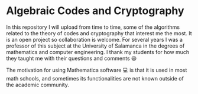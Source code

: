 # Algebraic Codes and Cryptography
In this repository I will upload from time to time, some of the algorithms related to the theory of codes and cryptography that interest me the most. It is an open project so collaboration is welcome. For several years I was a professor of this subject at the University of Salamanca in the degrees of mathematics and computer engineering. I thank my students for how much they taught me with their questions and comments :smiley:	

The motivation for using Mathematica software :computer:	is that it is used in most math schools, and sometimes its functionalities are not known outside of the academic community.

